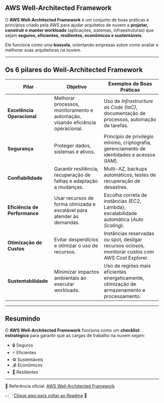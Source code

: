 ## AWS Well-Architected Framework

O **AWS Well-Architected Framework** é um conjunto de boas práticas e princípios criado pela AWS para ajudar arquitetos de nuvem a **projetar, construir e manter workloads** (aplicações, sistemas, infraestruturas) que sejam **seguros, eficientes, resilientes, econômicos e sustentáveis**.  

Ele funciona como uma **bússola**, orientando empresas sobre como avaliar e melhorar suas arquiteturas na nuvem.  

---

## Os 6 pilares do Well-Architected Framework

| **Pilar**                    | **Objetivo**                                                                 | **Exemplos de Boas Práticas**                                                                 |
|-------------------------------|-------------------------------------------------------------------------------|------------------------------------------------------------------------------------------------|
| **Excelência Operacional**    | Melhorar processos, monitoramento e automação, visando eficiência operacional. | Uso de *Infrastructure as Code (IaC)*, documentação de processos, automação de tarefas.        |
| **Segurança**                 | Proteger dados, sistemas e ativos.                                            | Princípio de privilégio mínimo, criptografia, gerenciamento de identidades e acessos (IAM).    |
| **Confiabilidade**            | Garantir resiliência, recuperação de falhas e adaptação a mudanças.           | Multi-AZ, backups automáticos, testes de recuperação de desastres.                             |
| **Eficiência de Performance** | Usar recursos de forma otimizada e escalável para atender às demandas.         | Escolha correta de instâncias (EC2, Lambda), escalabilidade automática (*Auto Scaling*).       |
| **Otimização de Custos**      | Evitar desperdícios e otimizar o uso de recursos.                              | Instâncias reservadas ou spot, desligar recursos ociosos, monitorar custos com AWS Cost Explorer. |
| **Sustentabilidade**          | Minimizar impactos ambientais ao executar workloads.                          | Uso de regiões mais eficientes energeticamente, otimização de armazenamento e processamento.   |

---

## Resumindo
O **AWS Well-Architected Framework** funciona como um **checklist estratégico** para garantir que as cargas de trabalho na nuvem sejam:  
- 🔒 Seguros  
- ⚡ Eficientes  
- ♻️ Sustentáveis  
- 💰 Econômicos  
- 🔄 Resilientes  

---

🔗 Referência oficial: [AWS Well-Architected Framework](https://aws.amazon.com/architecture/well-architected)

👉🏻 [Clique aqui para voltar ao Readme](https://github.com/DrikaDev/Estudando-AWS-Cloud-Practitioner/blob/main/README.md) 📒
